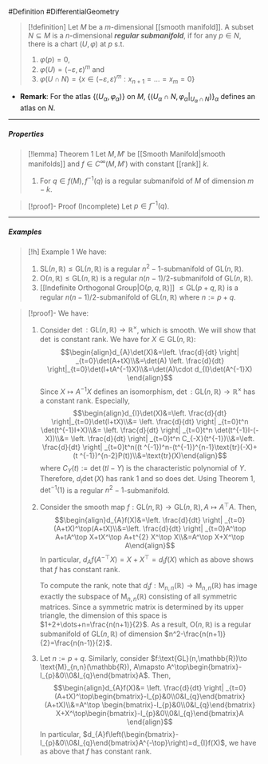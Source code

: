 #Definition #DifferentialGeometry 
> [!definition]
> Let $M$ be a $m$-dimensional [[smooth manifold]]. A subset $N\subseteq M$ is a $n$-dimensional ***regular submanifold***, if for any $p\in N$, there is a chart $(U,\varphi)$ at $p$ s.t. 
> 1. $\varphi(p)=0$, 
> 2. $\varphi(U)=(-\varepsilon,\varepsilon)^m$ and
> 3. $\varphi(U\cap N)=\{ x\in (-\varepsilon,\varepsilon)^m: x_{n+1}=\dots=x_{m}=0 \}$
- **Remark**: For the atlas $\{ (U_{\alpha},\varphi_{\alpha}) \}$ on $M$, $\{ (U_{\alpha}\cap N,\varphi_{\alpha}|_{U_{\alpha}\cap N}) \}_{\alpha}$ defines an atlas on $N$.
---
##### Properties
> [!lemma] Theorem 1
> Let $M,M'$ be [[Smooth Manifold|smooth manifolds]] and $f\in C^\infty(M,M')$ with constant [[rank]] $k$. 
> 1. For $q\in f(M), f^{-1}(q)$ is a regular submanifold of $M$ of dimension $m-k$.

> [!proof]- Proof (Incomplete)
> Let $p\in f^{-1}(q)$. 
---
##### Examples
> [!h] Example 1
> We have:
> 1. $\text{SL}(n,\mathbb{R})\leq \text{GL}(n,\mathbb{R})$ is a regular $n^2-1$-submanifold of $\text{GL}(n,\mathbb{R})$.
> 2. $\text{O}(n,\mathbb{R})\leq \text{GL}(n,\mathbb{R})$ is a regular $n(n-1) /2$-submanifold of $\text{GL}(n,\mathbb{R})$.
> 3. [[Indefinite Orthogonal Group|$\text{O}(p,q,\mathbb{R})$]] $\leq \text{GL}(p+q,\mathbb{R})$ is a regular $n(n-1) /2$-submanifold of $\text{GL}(n,\mathbb{R})$ where $n:=p+q$.

> [!proof]-
> We have:
> 1. Consider $\det:\text{GL}(n,\mathbb{R})\to \mathbb{R}^\times$, which is smooth. We will show that $\det$ is constant rank. We have for $X\in \text{GL}(n,\mathbb{R})$: $$\begin{align}d_{A}\det(X)&=\left. \frac{d}{dt} \right| _{t=0}\det(A+tX)\\&=\det(A) \left. \frac{d}{dt} \right|_{t=0}\det(I+tA^{-1}X)\\&=\det(A)\cdot d_{I}\det(A^{-1}X) \end{align}$$Since $X\mapsto A^{-1}X$ defines an isomorphism, $\det:\text{GL}(n,\mathbb{R})\to \mathbb{R}^\times$ has a constant rank. Especially, $$\begin{align}d_{I}\det(X)&=\left. \frac{d}{dt} \right|_{t=0}\det(I+tX)\\&= \left. \frac{d}{dt} \right| _{t=0}t^n \det(t^{-1}I+X)\\&= \left. \frac{d}{dt} \right| _{t=0}t^n \det(t^{-1}I-(-X))\\&= \left. \frac{d}{dt} \right| _{t=0}t^n C_{-X}(t^{-1})\\&=\left. \frac{d}{dt} \right| _{t=0}t^n((t ^{-1})^n-(t^{-1})^{n-1}\text{tr}(-X)+(t ^{-1})^{n-2}P(t))\\&=\text{tr}(X)\end{align}$$where $C_{Y}(t):=\det(tI-Y)$ is the characteristic polynomial of $Y$. Therefore, $d_{I}\det(X)$ has rank $1$ and so does $\text{det}$. Using Theorem 1, $\det ^{-1}(1)$ is a regular $n^2-1$-submanifold.
> 2. Consider the smooth map $f:\text{GL}(n,\mathbb{R})\to \text{GL}(n,\mathbb{R}),A\mapsto A^\top A$. Then, $$\begin{align}d_{A}f(X)&=\left. \frac{d}{dt} \right| _{t=0}(A+tX)^\top(A+tX)\\&=\left. \frac{d}{dt} \right| _{t=0}A^\top A+tA^\top X+tX^\top A+t^{2} X^\top X\\&=A^\top X+X^\top A\end{align}$$In particular, $d_{A}f(A^{-\top}X)=X+X^\top=d_{I}f(X)$ which as above shows that $f$ has constant rank. 
>    
>    To compute the rank, note that $d_{I}f:\text{M}_{n,n}(\mathbb{R})\to\text{M}_{n,n}(\mathbb{R})$ has image exactly the subspace of $\text{M}_{n,n}(\mathbb{R})$ consisting of all symmetric matrices. Since a symmetric matrix is determined by its upper triangle, the dimension of this space is $1+2+\dots+n=\frac{n(n+1)}{2}$. As a result, $\text{O}(n,\mathbb{R})$ is a regular submanifold of $\text{GL}(n,\mathbb{R})$ of dimension $n^2-\frac{n(n+1)}{2}=\frac{n(n-1)}{2}$.
> 3. Let $n:=p+q$. Similarly, consider $f:\text{GL}(n,\mathbb{R})\to \text{M}_{n,n}(\mathbb{R}), A\mapsto A^\top\begin{bmatrix}-I_{p}&0\\0&I_{q}\end{bmatrix}A$. Then, $$\begin{align}d_{A}f(X)&= \left. \frac{d}{dt} \right| _{t=0}(A+tX)^\top\begin{bmatrix}-I_{p}&0\\0&I_{q}\end{bmatrix} (A+tX)\\&=A^\top \begin{bmatrix}-I_{p}&0\\0&I_{q}\end{bmatrix} X+X^\top\begin{bmatrix}-I_{p}&0\\0&I_{q}\end{bmatrix}A \end{align}$$In particular, $d_{A}f\left(\begin{bmatrix}-I_{p}&0\\0&I_{q}\end{bmatrix}A^{-\top}\right)=d_{I}f(X)$, we have as above that $f$ has constant rank.
